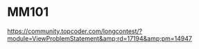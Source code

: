 # MM101
https://community.topcoder.com/longcontest/?module=ViewProblemStatement&amp;rd=17194&amp;pm=14947
